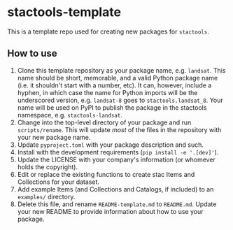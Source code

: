 # stactools-template

This is a template repo used for creating new packages for `stactools`.

## How to use

1. Clone this template repository as your package name, e.g. `landsat`.
   This name should be short, memorable, and a valid Python package name (i.e.
   it shouldn't start with a number, etc). It can, however, include a hyphen, in
   which case the name for Python imports will be the underscored version, e.g.
   `landsat-8` goes to `stactools.landsat_8`.  Your name will be used on PyPI to
   publish the package in the stactools namespace, e.g. `stactools-landsat`.
2. Change into the top-level directory of your package and run `scripts/rename`.
   This will update _most_ of the files in the repository with your new package name.
3. Update `pyproject.toml` with your package description and such.
4. Install with the development requirements (`pip install -e '.[dev]'`).
5. Update the LICENSE with your company's information (or whomever holds the copyright).
6. Edit or replace the existing functions to create stac Items and Collections
   for your dataset.
7. Add example Items (and Collections and Catalogs, if included) to an
   `examples/` directory.
8. Delete this file, and rename `README-template.md` to `README.md`. Update your
   new README to provide information about how to use your package.
